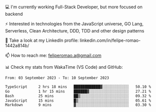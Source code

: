 💻 I'm currently working Full-Stack Developer, but more focused on backend

⚡ Interested in technologies from the JavaScript universe, GO Lang, Serverless, Clean Architecture, DDD, TDD and other design patterns

👥 Take a look at my LinkedIn profile: linkedin.com/in/felipe-romao-1442a814b/

📫 How to reach me: feliperomao.a@gmail.com

📊 Check my stats from WakaTime (VS Code) and GitHub:

<!--START_SECTION:waka-->

```txt
From: 03 September 2023 - To: 10 September 2023

TypeScript     2 hrs 18 mins   ████████████▓░░░░░░░░░░░░   50.10 %
Go             1 hr 15 mins    ██████▓░░░░░░░░░░░░░░░░░░   27.21 %
Bash           25 mins         ██▒░░░░░░░░░░░░░░░░░░░░░░   09.32 %
JavaScript     15 mins         █▒░░░░░░░░░░░░░░░░░░░░░░░   05.61 %
Markdown       9 mins          ▓░░░░░░░░░░░░░░░░░░░░░░░░   03.30 %
```

<!--END_SECTION:waka-->
